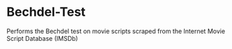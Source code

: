 # Bechdel-Test
Performs the Bechdel test on movie scripts scraped from the Internet Movie Script Database (IMSDb)

